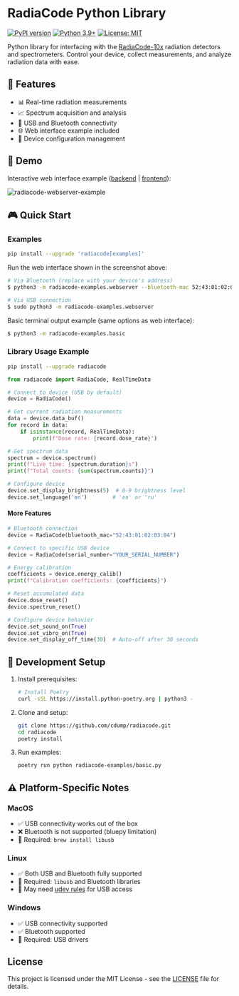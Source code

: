 # RadiaCode Python Library

[![PyPI version](https://img.shields.io/pypi/v/radiacode)](https://pypi.org/project/radiacode)
[![Python 3.9+](https://img.shields.io/badge/python-3.9+-blue.svg)](https://www.python.org/downloads/)
[![License: MIT](https://img.shields.io/badge/License-MIT-yellow.svg)](https://opensource.org/licenses/MIT)

Python library for interfacing with the [RadiaCode-10x](https://www.radiacode.com/) radiation detectors and spectrometers. Control your device, collect measurements, and analyze radiation data with ease.

## 🚀 Features

- 📊 Real-time radiation measurements
- 📈 Spectrum acquisition and analysis
- 🔌 USB and Bluetooth connectivity
- 🌐 Web interface example included
- 📱 Device configuration management

## 📸 Demo

Interactive web interface example ([backend](radiacode-examples/webserver.py) | [frontend](radiacode-examples/webserver.html)):

![radiacode-webserver-example](./screenshot.png)

## 🎮 Quick Start

### Examples
```bash
pip install --upgrade 'radiacode[examples]'
```

Run the web interface shown in the screenshot above:
```bash
# Via Bluetooth (replace with your device's address)
$ python3 -m radiacode-examples.webserver --bluetooth-mac 52:43:01:02:03:04

# Via USB connection
$ sudo python3 -m radiacode-examples.webserver
```

Basic terminal output example (same options as web interface):
```bash
$ python3 -m radiacode-examples.basic
```

### Library Usage Example
```bash
pip install --upgrade radiacode
```
```python
from radiacode import RadiaCode, RealTimeData

# Connect to device (USB by default)
device = RadiaCode()

# Get current radiation measurements
data = device.data_buf()
for record in data:
    if isinstance(record, RealTimeData):
        print(f"Dose rate: {record.dose_rate}")

# Get spectrum data
spectrum = device.spectrum()
print(f"Live time: {spectrum.duration}s")
print(f"Total counts: {sum(spectrum.counts)}")

# Configure device
device.set_display_brightness(5)  # 0-9 brightness level
device.set_language('en')        # 'en' or 'ru'
```

#### More Features
```python
# Bluetooth connection
device = RadiaCode(bluetooth_mac="52:43:01:02:03:04")

# Connect to specific USB device
device = RadiaCode(serial_number="YOUR_SERIAL_NUMBER")

# Energy calibration
coefficients = device.energy_calib()
print(f"Calibration coefficients: {coefficients}")

# Reset accumulated data
device.dose_reset()
device.spectrum_reset()

# Configure device behavior
device.set_sound_on(True)
device.set_vibro_on(True)
device.set_display_off_time(30)  # Auto-off after 30 seconds
```

## 🔧 Development Setup
1. Install prerequisites:
   ```bash
   # Install Poetry
   curl -sSL https://install.python-poetry.org | python3 -
   ```

2. Clone and setup:
   ```bash
   git clone https://github.com/cdump/radiacode.git
   cd radiacode
   poetry install
   ```

3. Run examples:
   ```bash
   poetry run python radiacode-examples/basic.py
   ```

## ⚠️ Platform-Specific Notes

### MacOS
- ✅ USB connectivity works out of the box
- ❌ Bluetooth is not supported (bluepy limitation)
- 📝 Required: `brew install libusb`

### Linux
- ✅ Both USB and Bluetooth fully supported
- 📝 Required: `libusb` and Bluetooth libraries
- 🔑 May need [udev rules](radiacode.rules) for USB access

### Windows
- ✅ USB connectivity supported
- ✅ Bluetooth supported
- 📝 Required: USB drivers

## License

This project is licensed under the MIT License - see the [LICENSE](LICENSE) file for details.
